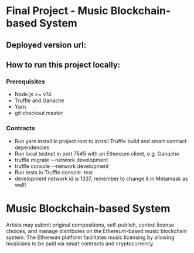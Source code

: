 # Final Project -  Music Blockchain-based System

## Deployed version url:


## How to run this project locally:
 ### Prerequisites
   - Node.js >= v14
   - Truffle and Ganache
   - Yarn
   - git checkout master
   
 ### Contracts
   - Run yarn install in project root to install Truffle build and smart contract dependencies
   - Run local testnet in port 7545 with an Ethereum client, e.g. Ganache
   - truffle migrate --network development
   - truffle console --network development
   - Run tests in Truffle console: test
   - development network id is 1337, remember to change it in Metamask as well!



# Music Blockchain-based System
Artists may submit original compositions, self-publish, control license choices, and manage distributes on the Ethereum-based music blockchain system. The Ethereum platform facilitates music licensing by allowing musicians to be paid via smart contracts and cryptocurrency.

